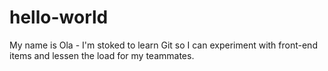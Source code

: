 # hello-world
My name is Ola - I'm stoked to learn Git so I can experiment with front-end items and lessen the load for my teammates. 
